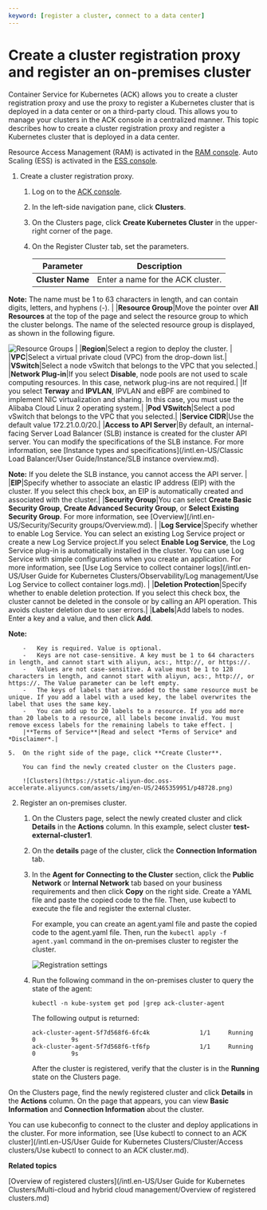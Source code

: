 ```yaml
---
keyword: [register a cluster, connect to a data center]
---
```


# Create a cluster registration proxy and register an on-premises cluster

Container Service for Kubernetes \(ACK\) allows you to create a cluster registration proxy and use the proxy to register a Kubernetes cluster that is deployed in a data center or on a third-party cloud. This allows you to manage your clusters in the ACK console in a centralized manner. This topic describes how to create a cluster registration proxy and register a Kubernetes cluster that is deployed in a data center.

Resource Access Management \(RAM\) is activated in the [RAM console](https://ram.console.aliyun.com/). Auto Scaling \(ESS\) is activated in the [ESS console](https://essnew.console.aliyun.com).

1.  Create a cluster registration proxy.

    1.  Log on to the [ACK console](https://cs.console.aliyun.com).

    2.  In the left-side navigation pane, click **Clusters**.

    3.  On the Clusters page, click **Create Kubernetes Cluster** in the upper-right corner of the page.

    4.  On the Register Cluster tab, set the parameters.

        |Parameter|Description|
        |---------|-----------|
        |**Cluster Name**|Enter a name for the ACK cluster.

**Note:** The name must be 1 to 63 characters in length, and can contain digits, letters, and hyphens \(-\). |
        |**Resource Group**|Move the pointer over **All Resources** at the top of the page and select the resource group to which the cluster belongs. The name of the selected resource group is displayed, as shown in the following figure.

![Resource Groups](https://static-aliyun-doc.oss-accelerate.aliyuncs.com/assets/img/en-US/9688404061/p127165.png) |
        |**Region**|Select a region to deploy the cluster. |
        |**VPC**|Select a virtual private cloud \(VPC\) from the drop-down list.|
        |**VSwitch**|Select a node vSwitch that belongs to the VPC that you selected.|
        |**Network Plug-in**|If you select **Disable**, node pools are not used to scale computing resources. In this case, network plug-ins are not required.|
        |If you select **Terway** and **IPVLAN**, IPVLAN and eBPF are combined to implement NIC virtualization and sharing. In this case, you must use the Alibaba Cloud Linux 2 operating system.|
        |**Pod VSwitch**|Select a pod vSwitch that belongs to the VPC that you selected.|
        |**Service CIDR**|Use the default value 172.21.0.0/20.|
        |**Access to API Server**|By default, an internal-facing Server Load Balancer \(SLB\) instance is created for the cluster API server. You can modify the specifications of the SLB instance. For more information, see [Instance types and specifications](/intl.en-US/Classic Load Balancer/User Guide/Instance/SLB instance overview.md).

**Note:** If you delete the SLB instance, you cannot access the API server. |
        |**EIP**|Specify whether to associate an elastic IP address \(EIP\) with the cluster. If you select this check box, an EIP is automatically created and associated with the cluster.|
        |**Security Group**|You can select **Create Basic Security Group**, **Create Advanced Security Group**, or **Select Existing Security Group**. For more information, see [Overview](/intl.en-US/Security/Security groups/Overview.md). |
        |**Log Service**|Specify whether to enable Log Service. You can select an existing Log Service project or create a new Log Service project.If you select **Enable Log Service**, the Log Service plug-in is automatically installed in the cluster. You can use Log Service with simple configurations when you create an application. For more information, see [Use Log Service to collect container logs](/intl.en-US/User Guide for Kubernetes Clusters/Observability/Log management/Use Log Service to collect container logs.md). |
        |**Deletion Protection**|Specify whether to enable deletion protection. If you select this check box, the cluster cannot be deleted in the console or by calling an API operation. This avoids cluster deletion due to user errors.|
        |**Labels**|Add labels to nodes. Enter a key and a value, and then click **Add**.

**Note:**

        -   Key is required. Value is optional.
        -   Keys are not case-sensitive. A key must be 1 to 64 characters in length, and cannot start with aliyun, acs:, http://, or https://.
        -   Values are not case-sensitive. A value must be 1 to 128 characters in length, and cannot start with aliyun, acs:, http://, or https://. The Value parameter can be left empty.
        -   The keys of labels that are added to the same resource must be unique. If you add a label with a used key, the label overwrites the label that uses the same key.
        -   You can add up to 20 labels to a resource. If you add more than 20 labels to a resource, all labels become invalid. You must remove excess labels for the remaining labels to take effect. |
        |**Terms of Service**|Read and select *Terms of Service* and *Disclaimer*.|

    5.  On the right side of the page, click **Create Cluster**.

        You can find the newly created cluster on the Clusters page.

        ![Clusters](https://static-aliyun-doc.oss-accelerate.aliyuncs.com/assets/img/en-US/2465359951/p48728.png)

2.  Register an on-premises cluster.

    1.  On the Clusters page, select the newly created cluster and click **Details** in the **Actions** column. In this example, select cluster **test-external-cluster1**.

    2.  On the **details** page of the cluster, click the **Connection Information** tab.

    3.  In the **Agent for Connecting to the Cluster** section, click the **Public Network** or **Internal Network** tab based on your business requirements and then click **Copy** on the right side. Create a YAML file and paste the copied code to the file. Then, use kubectl to execute the file and register the external cluster.

        For example, you can create an agent.yaml file and paste the copied code to the agent.yaml file. Then, run the `kubectl apply -f agent.yaml` command in the on-premises cluster to register the cluster.

        ![Registration settings](https://static-aliyun-doc.oss-accelerate.aliyuncs.com/assets/img/en-US/2465359951/p48732.png)

    4.  Run the following command in the on-premises cluster to query the state of the agent:

        ```
        kubectl -n kube-system get pod |grep ack-cluster-agent
        ```

        The following output is returned:

        ```
        ack-cluster-agent-5f7d568f6-6fc4k              1/1     Running   0          9s
        ack-cluster-agent-5f7d568f6-tf6fp              1/1     Running   0          9s
        ```

        After the cluster is registered, verify that the cluster is in the **Running** state on the Clusters page.


On the Clusters page, find the newly registered cluster and click **Details** in the **Actions** column. On the page that appears, you can view **Basic Information** and **Connection Information** about the cluster.

You can use kubeconfig to connect to the cluster and deploy applications in the cluster. For more information, see [Use kubectl to connect to an ACK cluster](/intl.en-US/User Guide for Kubernetes Clusters/Cluster/Access clusters/Use kubectl to connect to an ACK cluster.md).

**Related topics**  


[Overview of registered clusters](/intl.en-US/User Guide for Kubernetes Clusters/Multi-cloud and hybrid cloud management/Overview of registered clusters.md)

